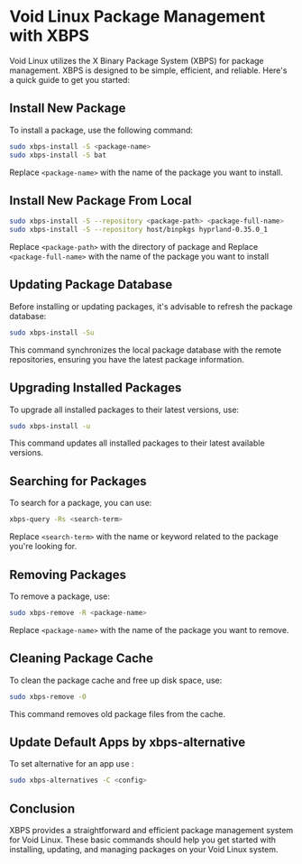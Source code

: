 # Void Linux Package Management with XBPS

Void Linux utilizes the X Binary Package System (XBPS) for package management. XBPS is designed to be simple, efficient, and reliable. Here's a quick guide to get you started:

## Install New Package

To install a package, use the following command:

```bash
sudo xbps-install -S <package-name>
sudo xbps-install -S bat
```

Replace `<package-name>` with the name of the package you want to install.

## Install New Package From Local

```bash
sudo xbps-install -S --repository <package-path> <package-full-name>
sudo xbps-install -S --repository host/binpkgs hyprland-0.35.0_1
```

Replace `<package-path>` with the directory of package and Replace `<package-full-name>` with the name of the package you want to install

## Updating Package Database

Before installing or updating packages, it's advisable to refresh the package database:

```bash
sudo xbps-install -Su
```

This command synchronizes the local package database with the remote repositories, ensuring you have the latest package information.

## Upgrading Installed Packages

To upgrade all installed packages to their latest versions, use:

```bash
sudo xbps-install -u
```

This command updates all installed packages to their latest available versions.

## Searching for Packages

To search for a package, you can use:

```bash
xbps-query -Rs <search-term>
```

Replace `<search-term>` with the name or keyword related to the package you're looking for.

## Removing Packages

To remove a package, use:

```bash
sudo xbps-remove -R <package-name>
```

Replace `<package-name>` with the name of the package you want to remove.

## Cleaning Package Cache

To clean the package cache and free up disk space, use:

```bash
sudo xbps-remove -O
```

This command removes old package files from the cache.

## Update Default Apps by xbps-alternative

To set alternative for an app use :

```bash
sudo xbps-alternatives -C <config>
```


## Conclusion

XBPS provides a straightforward and efficient package management system for Void Linux. These basic commands should help you get started with installing, updating, and managing packages on your Void Linux system.